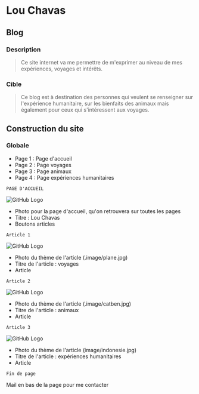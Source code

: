 # Lou Chavas 

## Blog 
### Description 
> Ce site internet va me permettre de m'exprimer au niveau de mes expériences, voyages et intérêts.

### Cible 
> Ce blog est à destination des personnes qui veulent se renseigner sur l'expérience humanitaire, sur les bienfaits des animaux mais également pour ceux qui s'intéressent aux voyages. 

## Construction du site 

### Globale 
* Page 1 : Page d'accueil 
* Page 2 : Page voyages 
* Page 3 : Page animaux
* Page 4 : Page expériences humanitaires 

```
PAGE D'ACCUEIL 
```
![GitHub Logo](./imagesg/derek-thomson-292163-unsplash.jpg)

* Photo pour la page d'accueil, qu'on retrouvera sur toutes les pages 
* Titre : Lou Chavas 
* Boutons articles 


```
Article 1 
```
![GitHub Logo](./imagesg/derek-thomson-292163-unsplash.jpg)

* Photo du thème de l'article (.image/plane.jpg)
* Titre de l'article : voyages
* Article 

```
Article 2 
```
![GitHub Logo](./imagesg/derek-thomson-292163-unsplash.jpg)


* Photo du thème de l'article (.image/catben.jpg)
* Titre de l'article : animaux
* Article 


```
Article 3 
```
![GitHub Logo](./imagesg/derek-thomson-292163-unsplash.jpg)

* Photo du thème de l'article (image/indonesie.jpg)
* Titre de l'article : expériences humanitaires
* Article 

```
Fin de page 
```
Mail en bas de la page pour me contacter 
